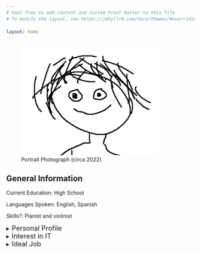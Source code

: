 ```yaml
---
# Feel free to add content and custom Front Matter to this file.
# To modify the layout, see https://jekyllrb.com/docs/themes/#overriding-theme-defaults

layout: home
---
```


<figure>
    <img src="/assets/images/me.jpg"
         alt="Portrait Photograph (circa 2022)">
    <figcaption>Portrait Photograph (circa 2022)
    </figcaption>
</figure>

## General Information

Current Education: High School

Languages Spoken: English, Spanish

Skills?: Pianist and violinist

<details>
  <summary><font size="+1">Personal Profile</font></summary>
<h3>Tests</h3>
<p>Myers-Briggs: ENTJ-A</p>
<p>Learning Styles: </p>
<p>Human Benchmark Test: </p>

</details>

<details>
  <summary><font size="+1">Interest in IT</font></summary>
  <p></p>

</details>

<details>
  <summary><font size="+1">Ideal Job</font></summary>
  <a href="https://www.seek.com.au/job/58255535?type=standout#sol=d99d5b8264f37b0373dd35e3904ccdbc8c6609f0" target="_blank" rel="external" hreflang="en" type="text/html">
Software Engineer Genomics Ontology
</a>
<a href="/assets/pdfs/Software Engineer Genomics Ontology Job in Melbourne VIC - SEEK.pdf">
PDF Link
</a>

</details>
